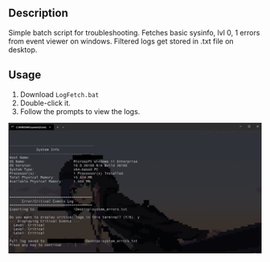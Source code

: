 ## Description
Simple batch script for troubleshooting. Fetches basic sysinfo, lvl 0, 1 errors from event viewer on windows. Filtered logs get stored in .txt file on desktop. 

## Usage
1. Download `LogFetch.bat`
2. Double-click it.
3. Follow the prompts to view the logs.

![buh](https://github.com/jamieisonline/LogFetcher/blob/main/script.png)
